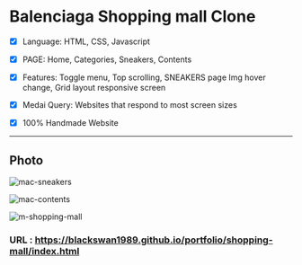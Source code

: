 # Balenciaga Shopping mall Clone

- [x] Language: HTML, CSS, Javascript

- [x] PAGE: Home, Categories, Sneakers, Contents

- [x] Features: Toggle menu, Top scrolling, SNEAKERS page Img hover change, Grid layout responsive screen

- [x] Medai Query: Websites that respond to most screen sizes

- [x] 100% Handmade Website

---

## Photo

![mac-sneakers](https://user-images.githubusercontent.com/67410919/98950441-56d50a80-253c-11eb-8237-655b4945fa1e.png)

![mac-contents](https://user-images.githubusercontent.com/67410919/98950454-5b012800-253c-11eb-8e41-91ebe7105f83.png)

![m-shopping-mall](https://user-images.githubusercontent.com/67410919/98953565-2c854c00-2540-11eb-9b9e-009f3fc8a87c.png)

### URL : https://blackswan1989.github.io/portfolio/shopping-mall/index.html
